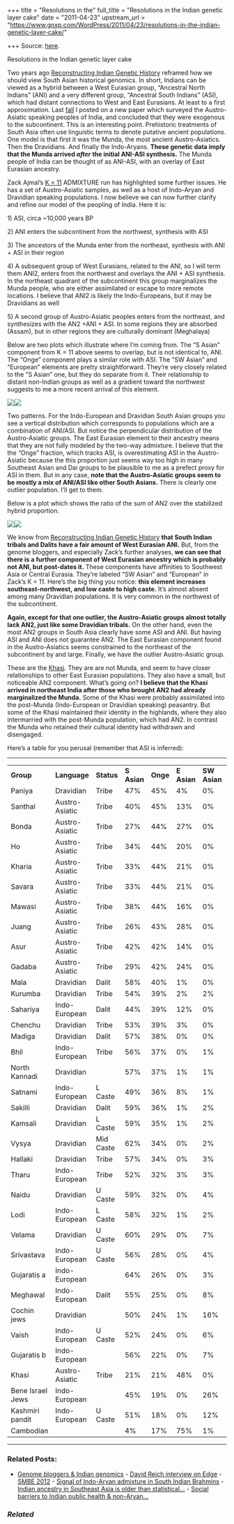 +++
title = "Resolutions in the"
full_title = "Resolutions in the Indian genetic layer cake"
date = "2011-04-23"
upstream_url = "https://www.gnxp.com/WordPress/2011/04/23/resolutions-in-the-indian-genetic-layer-cake/"

+++
Source: [here](https://www.gnxp.com/WordPress/2011/04/23/resolutions-in-the-indian-genetic-layer-cake/).

Resolutions in the Indian genetic layer cake

Two years ago [Reconstructing Indian Genetic History](http://www.nature.com/nature/journal/v461/n7263/abs/nature08365.html) reframed how we should view South Asian historical genomics. In short, Indians can be viewed as a hybrid between a West Eurasian group, “Ancestral North Indians” (ANI) and a very different group, “Ancestral South Indians” (ASI), which had distant connections to West and East Eurasians. At least to a first approximation. Last [fall](http://blogs.discovermagazine.com/gnxp/2010/10/sons-of-the-conquerers-the-story-of-india/) I posted on a new paper which surveyed the Austro-Asiatic speaking peoples of India, and concluded that they were exogenous to the subcontinent. This is an interesting point. Prehistoric treatments of South Asia often use linguistic terms to denote putative ancient populations. One model is that first it was the Munda, the most ancient Austro-Asiatics. Then the Dravidians. And finally the Indo-Aryans. **These genetic data imply that the Munda arrived *after* the initial ANI-ASI synthesis.** The Munda people of India can be thought of as ANI-ASI, with an overlay of East Eurasian ancestry.

Zack Ajmal’s [K = 11](http://www.harappadna.org/2011/04/reference-3-admixture-k11/) ADMIXTURE run has highlighted some further issues. He has a set of Austro-Asiatic samples, as well as a host of Indo-Aryan and Dravidian speaking populations. I now believe we can now further clarify and refine our model of the peopling of India. Here it is:

1\) ASI, circa \~10,000 years BP

2\) ANI enters the subcontinent from the northwest, synthesis with ASI

3\) The ancestors of the Munda enter from the northeast, synthesis with ANI + ASI in their region

4\) A subsequent group of West Eurasians, related to the ANI, so I will term them ANI2, enters from the northwest and overlays the ANI + ASI synthesis. In the northeast quadrant of the subcontinent this group marginalizes the Munda people, who are either assimilated or escape to more remote locations. I believe that ANI2 is likely the Indo-Europeans, but it may be Dravidians as well

5\) A second group of Austro-Asiatic peoples enters from the northeast, and synthesizes with the AN2 +ANI + ASI. In some regions they are absorbed (Assam), but in other regions they are culturally dominant (Meghalaya)

Below are two plots which illustrate where I’m coming from. The “S Asian” component from K = 11 above seems to overlap, but is not identical to, ANI. The “Onge” component plays a similar role with ASI. The “SW Asian” and “European” elements are pretty straightforward. They’re very closely related to the “S Asian” one, but they do separate from it. Their relationship to distant non-Indian groups as well as a gradient toward the northwest suggests to me a more recent arrival of this element.

  
[![](https://i0.wp.com/blogs.discovermagazine.com/gnxp/files/2011/04/ong1.jpg?resize=567%2C503)![](https://i0.wp.com/blogs.discovermagazine.com/gnxp/files/2011/04/ong1.jpg?resize=567%2C503)](https://i0.wp.com/blogs.discovermagazine.com/gnxp/files/2011/04/ong1.jpg)

Two patterns. For the Indo-European and Dravidian South Asian groups you see a vertical distribution which corresponds to populations which are a combination of ANI/ASI. But notice the perpendicular distribution of the Austro-Asiatic groups. The East Eurasian element to their ancestry means that they are not fully modeled by the two-way admixture. I believe that the the “Onge” fraction, which tracks ASI, is overestimating ASI in the Austro-Asiatic because the this proportion just seems way too high in many Southeast Asian and Dai groups to be plausible to me as a prefect proxy for ASI in them. But in any case, **note that the Austro-Asiatic groups seem to be mostly a mix of ANI/ASI like other South Asians.** There is clearly one outlier population. I’ll get to them.

Below is a plot which shows the ratio of the sum of AN2 over the stabilized hybrid proportion.

[![](https://i0.wp.com/blogs.discovermagazine.com/gnxp/files/2011/04/ong22.jpg?resize=570%2C512)![](https://i0.wp.com/blogs.discovermagazine.com/gnxp/files/2011/04/ong22.jpg?resize=570%2C512)](https://i0.wp.com/blogs.discovermagazine.com/gnxp/files/2011/04/ong22.jpg)

We know from [Reconstructing Indian Genetic History](http://www.nature.com/nature/journal/v461/n7263/abs/nature08365.html) **that South Indian tribals and Dalits have a fair amount of West Eurasian ANI.** But, from the genome bloggers, and especially Zack’s further analyses, **we can see that there is a further component of West Eurasian ancestry which is probably not ANI, but post-dates it.** These components have affinities to Southwest Asia or Central Eurasia. They’re labeled “SW Asian” and “European” in Zack’s K = 11. Here’s the big thing you notice: **this element increases southeast-northwest, and low caste to high caste.** It’s almost absent among many Dravidian populations. It is very common in the northwest of the subcontinent.

**Again, except for that one outlier, the Austro-Asiatic groups almost totally lack AN2, just like some Dravidian tribals.** On the other hand, even the most AN2 groups in South Asia clearly have some ASI and ANI. But having ASI and ANI does not guarantee AN2. The East Eurasian component found in the Austro-Asiatics seems constrained to the northeast of the subcontinent by and large. Finally, we have the outlier Austro-Asiatic group.

These are the [Khasi](https://en.wikipedia.org/wiki/Khasi_people). They are are not Munda, and seem to have closer relationships to other East Eurasian populations. They also have a small, but noticeable AN2 component. What’s going on? **I believe that the Khasi arrived in northeast India after those who brought AN2 had already marginalized the Munda.** Some of the Khasi were probably assimilated into the post-Munda (Indo-European or Dravidian speaking) peasantry. But some of the Khasi maintained their identity in the highlands, where they also intermarried with the post-Munda population, which had AN2. In contrast the Munda who retained their cultural identity had withdrawn and disengaged.

Here’s a table for you perusal (remember that ASI is inferred):

------------------------------------------------------------------------

|                  |                |            |             |          |             |              |          |              |         |
|------------------|----------------|------------|-------------|----------|-------------|--------------|----------|--------------|---------|
| **Group**        | **Language**   | **Status** | **S Asian** | **Onge** | **E Asian** | **SW Asian** | **Euro** | **Siberian** | **ASI** |
| Paniya           | Dravidian      | Tribe      | 47%         | 45%      | 4%          | 0%           | 0%       | 1%           | 67%     |
| Santhal          | Austro-Asiatic | Tribe      | 40%         | 45%      | 13%         | 0%           | 0%       | 0%           | 67%     |
| Bonda            | Austro-Asiatic | Tribe      | 27%         | 44%      | 27%         | 0%           | 0%       | 0%           | 66%     |
| Ho               | Austro-Asiatic | Tribe      | 34%         | 44%      | 20%         | 0%           | 0%       | 0%           | 66%     |
| Kharia           | Austro-Asiatic | Tribe      | 33%         | 44%      | 21%         | 0%           | 0%       | 0%           | 65%     |
| Savara           | Austro-Asiatic | Tribe      | 33%         | 44%      | 21%         | 0%           | 0%       | 0%           | 65%     |
| Mawasi           | Austro-Asiatic | Tribe      | 38%         | 44%      | 16%         | 0%           | 0%       | 1%           | 65%     |
| Juang            | Austro-Asiatic | Tribe      | 26%         | 43%      | 28%         | 0%           | 0%       | 0%           | 65%     |
| Asur             | Austro-Asiatic | Tribe      | 42%         | 42%      | 14%         | 0%           | 0%       | 0%           | 64%     |
| Gadaba           | Austro-Asiatic | Tribe      | 29%         | 42%      | 24%         | 0%           | 0%       | 0%           | 63%     |
| Mala             | Dravidian      | Dalit      | 58%         | 40%      | 1%          | 0%           | 0%       | 0%           | 60%     |
| Kurumba          | Dravidian      | Tribe      | 54%         | 39%      | 2%          | 2%           | 1%       | 0%           | 60%     |
| Sahariya         | Indo-European  | Dalit      | 44%         | 39%      | 12%         | 0%           | 2%       | 1%           | 59%     |
| Chenchu          | Dravidian      | Tribe      | 53%         | 39%      | 3%          | 0%           | 2%       | 1%           | 59%     |
| Madiga           | Dravidian      | Dalit      | 57%         | 38%      | 0%          | 0%           | 1%       | 1%           | 58%     |
| Bhil             | Indo-European  | Tribe      | 56%         | 37%      | 0%          | 1%           | 3%       | 1%           | 57%     |
| North Kannadi    | Dravidian      |            | 57%         | 37%      | 1%          | 1%           | 2%       | 0%           | 56%     |
| Satnami          | Indo-European  | L Caste    | 49%         | 36%      | 8%          | 1%           | 3%       | 0%           | 56%     |
| Sakilli          | Dravidian      | Dalit      | 59%         | 36%      | 1%          | 2%           | 0%       | 0%           | 55%     |
| Kamsali          | Dravidian      | L Caste    | 59%         | 35%      | 1%          | 2%           | 0%       | 0%           | 54%     |
| Vysya            | Dravidian      | Mid Caste  | 62%         | 34%      | 0%          | 2%           | 0%       | 0%           | 53%     |
| Hallaki          | Dravidian      | Tribe      | 57%         | 34%      | 0%          | 3%           | 3%       | 1%           | 53%     |
| Tharu            | Indo-European  | Tribe      | 52%         | 32%      | 3%          | 3%           | 6%       | 2%           | 50%     |
| Naidu            | Dravidian      | U Caste    | 59%         | 32%      | 0%          | 4%           | 2%       | 1%           | 50%     |
| Lodi             | Indo-European  | L Caste    | 58%         | 32%      | 1%          | 2%           | 6%       | 0%           | 50%     |
| Velama           | Dravidian      | U Caste    | 60%         | 29%      | 0%          | 7%           | 2%       | 0%           | 46%     |
| Srivastava       | Indo-European  | U Caste    | 56%         | 28%      | 0%          | 4%           | 10%      | 0%           | 44%     |
| Gujaratis a      | Indo-European  |            | 64%         | 26%      | 0%          | 3%           | 6%       | 0%           | 42%     |
| Meghawal         | Indo-European  | Dalit      | 55%         | 25%      | 0%          | 8%           | 10%      | 1%           | 41%     |
| Cochin jews      | Dravidian      |            | 50%         | 24%      | 1%          | 16%          | 7%       | 0%           | 39%     |
| Vaish            | Indo-European  | U Caste    | 52%         | 24%      | 0%          | 6%           | 15%      | 0%           | 39%     |
| Gujaratis b      | Indo-European  |            | 56%         | 22%      | 0%          | 7%           | 13%      | 0%           | 36%     |
| Khasi            | Austro-Asiatic | Tribe      | 21%         | 21%      | 48%         | 0%           | 3%       | 5%           | 36%     |
| Bene Israel Jews | Indo-European  |            | 45%         | 19%      | 0%          | 26%          | 8%       | 1%           | 32%     |
| Kashmiri pandit  | Indo-European  | U Caste    | 51%         | 18%      | 0%          | 12%          | 15%      | 2%           | 31%     |
| Cambodian        |                |            | 4%          | 17%      | 75%         | 1%           | 1%       | 0%           | 30%     | | Singapore malay  |                |            | 5%          | 17%      | 73%         | 1%           | 1%       | 0%           | 30%     | | Garo             | Tibeto-Burman  | Tribe      | 8%          | 17%      | 65%         | 0%           | 0%       | 9%           | 29%     | | Sindhi           | Indo-European  |            | 52%         | 13%      | 0%          | 16%          | 13%      | 1%           | 25%     | | Pathan           | Indo-European  | Tribe      | 48%         | 11%      | 1%          | 17%          | 19%      | 2%           | 21%     | | Burusho          | Isolate        | Tribe      | 47%         | 10%      | 6%          | 12%          | 18%      | 5%           | 21%     | | Lahu             | Tibeto-Burman  |            | 0%          | 10%      | 86%         | 0%           | 0%       | 3%           | 20%     | | Dai              | Tibeto-Burman  |            | 0%          | 8%       | 91%         | 0%           | 0%       | 0%           | 18%     | | Balochi          | Indo-European  | Tribe      | 49%         | 7%       | 0%          | 27%          | 12%      | 1%           | 16%     | | Brahui           | Dravidian      | Tribe      | 50%         | 5%       | 0%          | 28%          | 12%      | 1%           | 14%     | | Makrani          | Indo-European  |            | 47%         | 5%       | 0%          | 29%          | 11%      | 1%           | 14%     |

------------------------------------------------------------------------

### Related Posts:

- [Genome bloggers & Indian
  genomics](https://www.gnxp.com/WordPress/2011/03/22/genome-bloggers-indian-genomics/) - [David Reich interview on
  Edge](https://www.gnxp.com/WordPress/2016/02/23/david-reich-interview-on-edge/) - [SMBE 2012](https://www.gnxp.com/WordPress/2012/06/24/smbe-2012/) - [Signal of Indo-Aryan admixture in South Indian
  Brahmins](https://www.gnxp.com/WordPress/2012/09/29/signal-of-indo-aryan-admixture-in-south-indian-brahmins/) - [Indian ancestry in Southeast Asia is older than
  statistical…](https://www.gnxp.com/WordPress/2020/12/29/indian-ancestry-in-southeast-asia-is-older-than-statistical-genetic-tests-suggest/) - [Social barriers to Indian public health &
  non-Aryan…](https://www.gnxp.com/WordPress/2013/02/05/social-barriers-to-india-public-health-and-non-aryan-invasions/)

### *Related*

[](https://www.addtoany.com/add_to/facebook?linkurl=https%3A%2F%2Fwww.gnxp.com%2FWordPress%2F2011%2F04%2F23%2Fresolutions-in-the-indian-genetic-layer-cake%2F&linkname=Resolutions%20in%20the%20Indian%20genetic%20layer%20cake "Facebook")[](https://www.addtoany.com/add_to/twitter?linkurl=https%3A%2F%2Fwww.gnxp.com%2FWordPress%2F2011%2F04%2F23%2Fresolutions-in-the-indian-genetic-layer-cake%2F&linkname=Resolutions%20in%20the%20Indian%20genetic%20layer%20cake "Twitter")[](https://www.addtoany.com/add_to/email?linkurl=https%3A%2F%2Fwww.gnxp.com%2FWordPress%2F2011%2F04%2F23%2Fresolutions-in-the-indian-genetic-layer-cake%2F&linkname=Resolutions%20in%20the%20Indian%20genetic%20layer%20cake "Email")[](https://www.addtoany.com/share)
